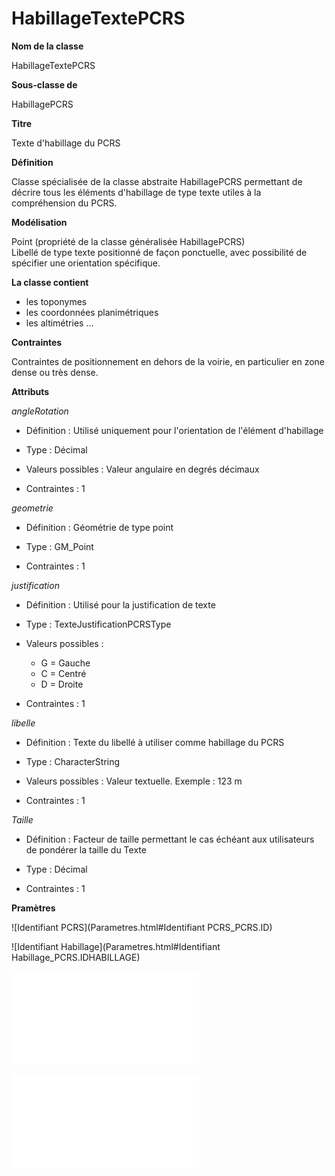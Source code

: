 # HabillageTextePCRS #



**Nom de la classe**

HabillageTextePCRS

**Sous-classe de**

HabillagePCRS

**Titre**

Texte d'habillage du PCRS

**Définition**

Classe spécialisée de la classe abstraite HabillagePCRS permettant de décrire tous les éléments d'habillage de type texte utiles à la compréhension du PCRS.

**Modélisation**

Point (propriété de la classe généralisée HabillagePCRS) <br>Libellé de type texte positionné de façon ponctuelle, avec possibilité de spécifier une orientation spécifique.

**La classe contient**

- les toponymes
- les coordonnées planimétriques
- les altimétries ...

**Contraintes**

Contraintes de positionnement en dehors de la voirie, en particulier en zone dense ou très dense.

**Attributs**

*angleRotation*

- Définition : Utilisé uniquement pour l'orientation de l'élément d'habillage

- Type : Décimal

- Valeurs possibles : Valeur angulaire en degrés décimaux

- Contraintes : 1

*geometrie*

- Définition : Géométrie de type point

- Type : GM_Point

- Contraintes : 1

*justification*

- Définition : Utilisé pour la justification de texte

- Type : TexteJustificationPCRSType

- Valeurs possibles :
  - G = Gauche
  - C = Centré
  - D = Droite


- Contraintes : 1

*libelle*

- Définition : Texte du libellé à utiliser comme habillage du PCRS

- Type : CharacterString

- Valeurs possibles : Valeur textuelle. Exemple : 123 m

- Contraintes : 1

*Taille*

- Définition : Facteur de taille permettant le cas échéant aux utilisateurs de pondérer la taille du Texte

- Type : Décimal

- Contraintes : 1

**Pramètres**

![Identifiant PCRS](Parametres.html#Identifiant PCRS_PCRS.ID)

![Identifiant Habillage](Parametres.html#Identifiant Habillage_PCRS.IDHABILLAGE)

![_PCRS.IDHABILLAGE](Parametres.html#_PCRS.IDHABILLAGE_PCRS.THEMATIQUE)

![Libelle](Parametres.html#Libelle_PCRS.LIBELLE)

